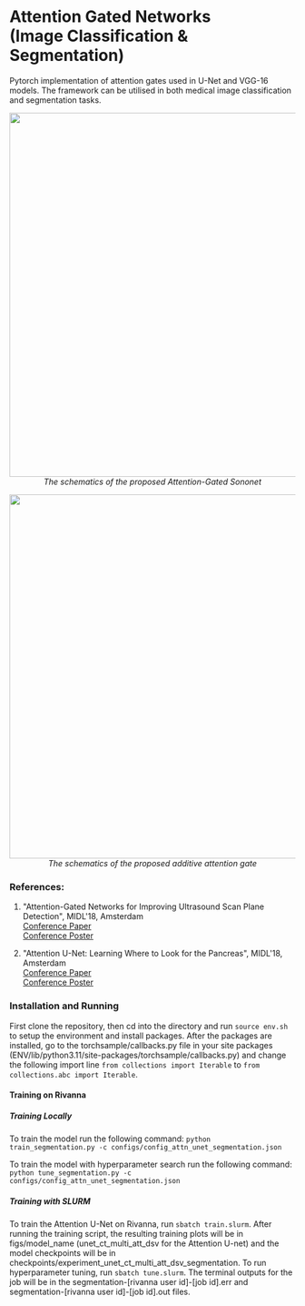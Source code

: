 # Attention Gated Networks <br /> (Image Classification & Segmentation)

Pytorch implementation of attention gates used in U-Net and VGG-16 models. The framework can be utilised in both medical image classification and segmentation tasks. 

<p align="center">
    <img src="figures/figure1.png" width="640"> <br />
    <em> The schematics of the proposed Attention-Gated Sononet</em>
</p>

<p align="center">
    <img src="figures/figure2.jpg" width="640"> <br />
    <em> The schematics of the proposed additive attention gate</em>
</p>

### References:

1) "Attention-Gated Networks for Improving Ultrasound Scan Plane Detection", MIDL'18, Amsterdam <br />
[Conference Paper](https://openreview.net/pdf?id=BJtn7-3sM) <br />
[Conference Poster](https://www.doc.ic.ac.uk/~oo2113/posters/MIDL2018_poster_Jo.pdf)

2) "Attention U-Net: Learning Where to Look for the Pancreas", MIDL'18, Amsterdam <br />
[Conference Paper](https://openreview.net/pdf?id=Skft7cijM) <br />
[Conference Poster](https://www.doc.ic.ac.uk/~oo2113/posters/MIDL2018_poster.pdf)

### Installation and Running
<!-- pip install -r requirements.txt -->
<!-- pip install -e . -->

First clone the repository, then cd into the directory and run `source env.sh` to setup the environment and install packages. After the packages are installed, go to the torchsample/callbacks.py file in your site packages (ENV/lib/python3.11/site-packages/torchsample/callbacks.py) and change the following import line `from collections import Iterable` to `from collections.abc import Iterable`.

#### Training on Rivanna
##### Training Locally
To train the model run the following command: `python train_segmentation.py -c configs/config_attn_unet_segmentation.json`

To train the model with hyperparameter search run the following command: `python tune_segmentation.py -c configs/config_attn_unet_segmentation.json`

##### Training with SLURM
 To train the Attention U-Net on Rivanna, run `sbatch train.slurm`.  After running the training script, the resulting training plots will be in figs/model\_name (unet\_ct\_multi\_att\_dsv for the Attention U-net) and the model checkpoints will be in checkpoints/experiment\_unet\_ct\_multi\_att\_dsv\_segmentation. To run hyperparameter tuning, run `sbatch tune.slurm`. The terminal outputs for the job will be in the segmentation-[rivanna user id]-[job id].err and segmentation-[rivanna user id]-[job id].out files.

<!-- 
After the packages are installed, go to the torchsample/callbacks.py file in your site packages and change the following import line
from collections import Iterable
to
from collections.abc import Iterable
-->

